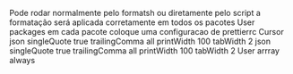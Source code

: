 Pode rodar normalmente pelo formatsh ou diretamente pelo script  a formatação será aplicada corretamente em todos os pacotes
User
packages em cada pacote coloque uma configuracao de prettierrc
Cursor
json
singleQuote true
trailingComma all
printWidth 100
tabWidth 2
json
singleQuote true
trailingComma all
printWidth 100
tabWidth 2
User
arrray always